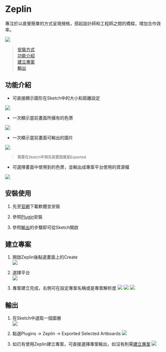 # Zeplin

專注於以直覺簡單的方式呈現規格，搭起設計師和工程師之間的橋樑，增加合作效率。

![](https://zeplin.io/img/sneakpeek/ssAll@2x.png)

> [安裝方式](#安裝方式)  
> [功能介紹](#功能介紹)  
> [建立專案](#建立專案)  
> [輸出](#輸出)

## 功能介紹

* 可直接顯示圖形在Sketch中的大小和距離設定  

![](../../assets/plugin_zeplin_intro_1.png) 

* 一次顯示當前畫面所擁有的色票

![](../../assets/plugin_zeplin_intro_2.png) 

* 一次顯示當前畫面可輸出的圖片

![](../../assets/plugin_zeplin_intro_3.png) 
> <p style="font-size: 12px">需要在Sketch中預先設置圖層是Exported</p>

* 可選擇畫面中使用到的色票，並輸出成專案平台使用的資源檔

![](../../assets/plugin_zeplin_intro_4.png) 

## 安裝使用

1. 先至[官網](https://zeplin.io/)下載軟體並安裝

2. 參照[Plugin](README.md)安裝

3. 參照[輸出](#輸出)的步驟即可從Sketch開啟

## 建立專案

1. 開啟Zeplin後點選畫面上的Create  
![](../../assets/plugin_zeplin_create_1.png) 

2. 選擇平台  
![](../../assets/plugin_zeplin_create_2.png)

3. 專案建立完成，右側可在設定專案名稱或是專案解析度
![](../../assets/plugin_zeplin_create_3.png)
![](../../assets/plugin_zeplin_create_4.png)
![](../../assets/plugin_zeplin_create_5.png)

## 輸出

1. 在Sketch中選取一個圖層  
![](../../assets/plugin_zeplin_export_1.png)

2. 點選Plugins -> Zeplin -> Exported Selected Artboards
![](../../assets/plugin_zeplin_export_2.png)

3. 如已有使用Zeplin建立專案，可直接選擇專案輸出，如沒有則需[建立專案](#建立專案)
![](../../assets/plugin_zeplin_export_3.png)
